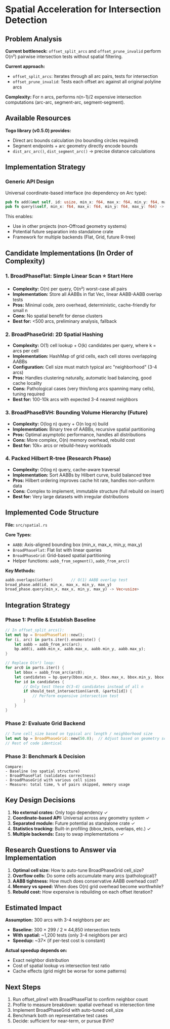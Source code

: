 # Spatial Acceleration for Intersection Detection

## Problem Analysis

**Current bottleneck:** `offset_split_arcs` and `offset_prune_invalid` perform O(n²) pairwise intersection tests without spatial filtering.

**Current approach:**
- `offset_split_arcs`: Iterates through all arc pairs, tests for intersection
- `offset_prune_invalid`: Tests each offset arc against all original polyline arcs

**Complexity:** For n arcs, performs n(n-1)/2 expensive intersection computations (arc-arc, segment-arc, segment-segment).

## Available Resources

**Togo library (v0.5.0) provides:**
- Direct arc bounds calculation (no bounding circles required)
- Segment endpoints + arc geometry directly encode bounds
- `dist_arc_arc()`, `dist_segment_arc()` → precise distance calculations

## Implementation Strategy

### Generic API Design
Universal coordinate-based interface (no dependency on Arc type):

```rust
pub fn add(&mut self, id: usize, min_x: f64, max_x: f64, min_y: f64, max_y: f64)
pub fn query(&self, min_x: f64, max_x: f64, min_y: f64, max_y: f64) -> Vec<usize>
```

This enables:
- Use in other projects (non-Offroad geometry systems)
- Potential future separation into standalone crate
- Framework for multiple backends (Flat, Grid, future R-tree)

## Candidate Implementations (In Order of Complexity)

### 1. **BroadPhaseFlat: Simple Linear Scan** ⭐ Start Here
- **Complexity:** O(n) per query, O(n²) worst-case all pairs
- **Implementation:** Store all AABBs in flat Vec, linear AABB-AABB overlap tests
- **Pros:** Minimal code, zero overhead, deterministic, cache-friendly for small n
- **Cons:** No spatial benefit for dense clusters
- **Best for:** <500 arcs, preliminary analysis, fallback

### 2. **BroadPhaseGrid: 2D Spatial Hashing**
- **Complexity:** O(1) cell lookup + O(k) candidates per query, where k = arcs per cell
- **Implementation:** HashMap of grid cells, each cell stores overlapping AABBs
- **Configuration:** Cell size must match typical arc "neighborhood" (3-4 arcs)
- **Pros:** Handles clustering naturally, automatic load balancing, good cache locality
- **Cons:** Pathological cases (very thin/long arcs spanning many cells), tuning required
- **Best for:** 100-10k arcs with expected 3-4 nearest neighbors

### 3. **BroadPhaseBVH: Bounding Volume Hierarchy** (Future)
- **Complexity:** O(log n) query + O(n log n) build
- **Implementation:** Binary tree of AABBs, recursive spatial partitioning
- **Pros:** Optimal asymptotic performance, handles all distributions
- **Cons:** More complex, O(n) memory overhead, rebuild cost
- **Best for:** 10k+ arcs or rebuild-heavy workloads

### 4. **Packed Hilbert R-tree** (Research Phase)
- **Complexity:** O(log n) query, cache-aware traversal
- **Implementation:** Sort AABBs by Hilbert curve, build balanced tree
- **Pros:** Hilbert ordering improves cache hit rate, handles non-uniform data
- **Cons:** Complex to implement, immutable structure (full rebuild on insert)
- **Best for:** Very large datasets with irregular distributions

## Implemented Code Structure

**File:** `src/spatial.rs`

**Core Types:**
- `AABB`: Axis-aligned bounding box (min_x, max_x, min_y, max_y)
- `BroadPhaseFlat`: Flat list with linear queries
- `BroadPhaseGrid`: Grid-based spatial partitioning
- Helper functions: `aabb_from_segment()`, `aabb_from_arc()`

**Key Methods:**
```rust
aabb.overlaps(&other)        // O(1) AABB overlap test
broad_phase.add(id, min_x, max_x, min_y, max_y)
broad_phase.query(min_x, max_x, min_y, max_y) -> Vec<usize>
```

## Integration Strategy

### Phase 1: Profile & Establish Baseline
```rust
// In offset_split_arcs():
let mut bp = BroadPhaseFlat::new();
for (i, arc) in parts.iter().enumerate() {
    let aabb = aabb_from_arc(arc);
    bp.add(i, aabb.min_x, aabb.max_x, aabb.min_y, aabb.max_y);
}

// Replace O(n²) loop:
for arc0 in parts.iter() {
    let bbox = aabb_from_arc(arc0);
    let candidates = bp.query(bbox.min_x, bbox.max_x, bbox.min_y, bbox.max_y);
    for id in candidates {
        // Only test these O(3-4) candidates instead of all n
        if should_test_intersection(&arc0, &parts[id]) {
            // Perform expensive intersection test
        }
    }
}
```

### Phase 2: Evaluate Grid Backend
```rust
// Tune cell_size based on typical arc length / neighborhood size
let mut bp = BroadPhaseGrid::new(50.0);  // Adjust based on geometry scale
// Rest of code identical
```

### Phase 3: Benchmark & Decision
```
Compare:
- Baseline (no spatial structure)
- BroadPhaseFlat (validates correctness)
- BroadPhaseGrid with various cell sizes
- Measure: total time, % of pairs skipped, memory usage
```

## Key Design Decisions

1. **No external crates:** Only togo dependency ✓
2. **Coordinate-based API:** Universal across any geometry system ✓
3. **Separated module:** Future potential as standalone crate ✓
4. **Statistics tracking:** Built-in profiling (bbox_tests, overlaps, etc.) ✓
5. **Multiple backends:** Easy to swap implementations ✓

## Research Questions to Answer via Implementation

1. **Optimal cell size:** How to auto-tune BroadPhaseGrid cell_size?
2. **Overflow cells:** Do some cells accumulate many arcs (pathological)?
3. **AABB tightness:** How much does conservative AABB overhead cost?
4. **Memory vs speed:** When does O(n) grid overhead become worthwhile?
5. **Rebuild cost:** How expensive is rebuilding on each offset iteration?

## Estimated Impact

**Assumption:** 300 arcs with 3-4 neighbors per arc
- **Baseline:** 300 × 299 / 2 ≈ 44,850 intersection tests
- **With spatial:** ~1,200 tests (only 3-4 neighbors per arc)
- **Speedup:** ~37× (if per-test cost is constant)

**Actual speedup depends on:**
- Exact neighbor distribution
- Cost of spatial lookup vs intersection test ratio
- Cache effects (grid might be worse for some patterns)

## Next Steps

1. Run offset_pline1 with BroadPhaseFlat to confirm neighbor count
2. Profile to measure breakdown: spatial overhead vs intersection time
3. Implement BroadPhaseGrid with auto-tuned cell_size
4. Benchmark both on representative test cases
5. Decide: sufficient for near-term, or pursue BVH?
